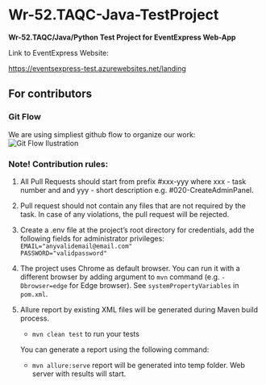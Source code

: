 # Wr-52.TAQC-Java-TestProject

**Wr-52.TAQC/Java/Python Test Project for EventExpress Web-App**

Link to EventExpress Website:

https://eventsexpress-test.azurewebsites.net/landing

## For contributors

### Git Flow

We are using simpliest github flow to organize our work:
![Git Flow Ilustration](https://github.com/servettonga/Wr-52.TAQC-Java-TestProject/assets/83537967/4a8b1c30-f6b1-402c-a19a-606290763481)

### Note! Contribution rules:

1. All Pull Requests should start from prefix #xxx-yyy where xxx - task number and and yyy - short description e.g. #020-CreateAdminPanel.
2. Pull request should not contain any files that are not required by the task. In case of any violations, the pull request will be rejected.
3. Create a .env file at the project’s root directory for credentials, add the following fields for administrator privileges:<br>
   `EMAIL="anyvalidemail@email.com"`<br>`PASSWORD="validpassword"`

4. The project uses Chrome as default browser. You can run it with a different browser by adding argument to `mvn` command (e.g. `-Dbrowser=edge` for Edge browser). See `systemPropertyVariables` in `pom.xml`.
5. Allure report by existing XML files will be generated during Maven build process.

    - `mvn clean test` to run your tests

    You can generate a report using the following command:

    - `mvn allure:serve` report will be generated into temp folder. Web server with results will start.
